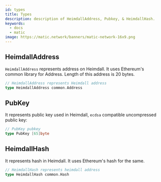 ```yaml
---
id: types
title: Types
description: description of HeimdallAddress, Pubkey, & HeimdallHash.
keywords:
  - docs
  - matic
image: https://matic.network/banners/matic-network-16x9.png 
---
```

## HeimdallAddress

`HeimdallAddress` represents address on Heimdall. It uses Ethereum's common library for Address. Length of this address is 20 bytes.

```go
// HeimdallAddress represents Heimdall address
type HeimdallAddress common.Address
```

## PubKey

It represents public key used in Heimdall, `ecdsa` compatible uncompressed public key:

```go
// PubKey pubkey
type PubKey [65]byte
```

## HeimdallHash

It represents hash in Heimdall. It uses Ethereum's hash for the same. 

```go
// HeimdallHash represents heimdall address
type HeimdallHash common.Hash
```